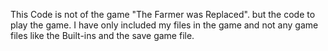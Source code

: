 This Code is not of the game "The Farmer was Replaced". but the code to play the game. I have only included my files in the game and not any game files like the Built-ins and the save game file.
